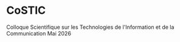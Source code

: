# CoSTIC
Colloque Scientifique sur les Technologies de l'Information et de la Communication Mai 2026
